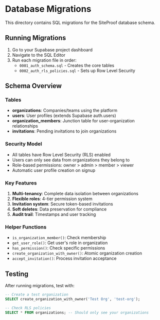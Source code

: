 # Database Migrations

This directory contains SQL migrations for the SiteProof database schema.

## Running Migrations

1. Go to your Supabase project dashboard
2. Navigate to the SQL Editor
3. Run each migration file in order:
   - `0001_auth_schema.sql` - Creates the core tables
   - `0002_auth_rls_policies.sql` - Sets up Row Level Security

## Schema Overview

### Tables

- **organizations**: Companies/teams using the platform
- **users**: User profiles (extends Supabase auth.users)
- **organization_members**: Junction table for user-organization relationships
- **invitations**: Pending invitations to join organizations

### Security Model

- All tables have Row Level Security (RLS) enabled
- Users can only see data from organizations they belong to
- Role-based permissions: owner > admin > member > viewer
- Automatic user profile creation on signup

### Key Features

1. **Multi-tenancy**: Complete data isolation between organizations
2. **Flexible roles**: 4-tier permission system
3. **Invitation system**: Secure token-based invitations
4. **Soft deletes**: Data preservation for compliance
5. **Audit trail**: Timestamps and user tracking

### Helper Functions

- `is_organization_member()`: Check membership
- `get_user_role()`: Get user's role in organization
- `has_permission()`: Check specific permissions
- `create_organization_with_owner()`: Atomic organization creation
- `accept_invitation()`: Process invitation acceptance

## Testing

After running migrations, test with:

```sql
-- Create a test organization
SELECT create_organization_with_owner('Test Org', 'test-org');

-- Check RLS policies
SELECT * FROM organizations; -- Should only see your organizations
```